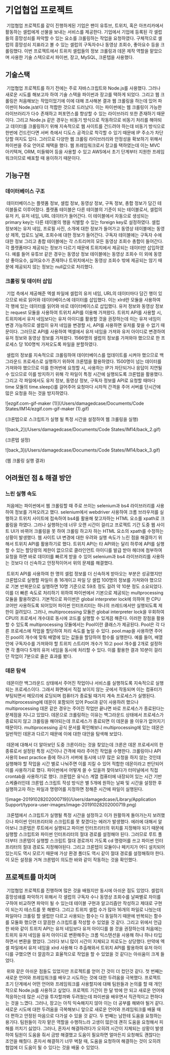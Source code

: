 # 기업협업 프로젝트

​	기업협업 프로젝트를 같이 진행하게된 기업은 팬이 유튜브, 트위치, 혹은 아프리카에서 활동하는 셀럽에게 선물을 보내는 서비스를 제공한다. 기업에서 기업에 등록된 각 셀럽들의 흥망성쇠를 파악할 수 있는 요소를 크롤링하는 작업을 요청하였다. 구체적으로 셀럽의 흥망성쇠 지표라고 볼 수 있는 셀럽의 구독자수나 동영상 조회수, 좋아요수 등을 크롤링했다. 이번 프로젝트에서 트위치 셀럽들의 정보 크롤링과 데몬 제작 역할을 맡았으며 사용한 기술 스텍으로서 파이썬, 장고, MySQL, 크론텝을 사용했다.



## 기술스택

​	기업협업 프로젝트를 하기 전에는 주로 자바스크립트와 Node.js를 사용했다. 그러나 새로운 시도를 해보고자 하여 기술 스택을 파이썬과 장고를 택하게 되었다. 그리고 웹 크롤링은 처음해보는 작업이었기에 이에 대해 조사해본 결과 웹 크롤링을 하는데 있어 파이썬이 Node.js보다 더 적합한 것으로 드러났다. 이는 파이썬에는 웹 크롤링이 가능한 라이브러리가 다수 존재하고 퍼포먼스를 향상할 수 있는 라이브러리 또한 존재하기 때문이다. 그리고 Node.js 같은 경우는 비동기 방식으로 작동하므로 비동기 처리를 해야되고 데이터를 크롤링하기 위해 지속적으로 웹 사이트를 건드려야 하는데 비동기 방식으로 한번에 건드린다면 서버 측에서 디도스 공격으로 착각할 수 있기 때문에 IP 주소가 차단 당할 여지도 있다. 그러므로 다양한 웹 크롤링 라이브러리와 안정성을 확보하기 위해서 파이썬을 주요 언어로 채택을 했다. 웹 프레임워크로서 장고를 택하였는데 이는 MVC 아키텍쳐, ORM, 미들웨어 등을 사용할 수 있고 AWS에서 초기 단계부터 지원한 프레임워크이므로 배포할 때 용이하기 때문이다.



## 기능구현



### 데이터베이스 구조

​	데이터베이스는 플렛폼 정보, 셀럽 정보, 동영상 정보, 구독 정보, 총합 정보가 담긴 테이블들로 이루어졌다. 플렛폼 테이블은 다른 테이블의 기준이 되는 테이블로서, 셀럽의 유저 키, 유저 네임, URL 데이터가 들어간다. 이 테이블에서 자동으로 생성되는 primary key는 다른 테이블의 행을 식별할 수 있는 foreign key로 설정하였다. 셀럽 정보에는 유저 네임, 프로필 사진, 소개에 대한 정보가 들어가고 동영상 테이블에는 동영상 제목, 업로드 날짜, 조회수에 대한 정보가 들어간다. 구독자 테이블에는 구독자 수에 대한 정보 그리고 총합 테이블에는 각 스트리머의 모든 동영상 조회수 총합이 들어간다. 각 플렛폼마다 제공되는 정보가 다르기 때문에 트위치에서 제공되는 데이터만 삽입하였다. 예를 들어 유튜브 같은 경우는 동영상 정보 테이블에는 동영상 조회수 이 외에 동영상 좋아요수, 싫어요수가 존재하나 트위치에서는 동영상 조회수 밖에 제공되는 않기 때문에 제공되지 않는 정보는 null값으로 처리했다.



### 크롤링 및 데이터 삽입

​	기업 측에서 제공해준 엑셀 파일에 셀럽의 유저 네임, URL의 데이터마다 담긴 행이 있으므로 바로 읽어와 데이터베이스에 데이터를 삽입했다. 이는 xlrd란 모듈을 사용하여 각 행에 있는 데이터를 읽어와 바로 데이터베이스로 삽입했다. 유저 정보와 동영상 정보는 request 모듈을 사용하여 트위치 API를 이용해 가져왔다. 트위치 API를 사용할 시, 트위치에서 유저 네임보다는 유저 아이디를 활용할 것을 권장하는데 이는 유저 네임이 변경 가능하므로 셀럽이 유저 네임을 변경할 시, API를 사용하면 유저를 찾을 수 없기 때문이다. 그러므로 API를 사용하여 엑셀에서 유저 네임을 가져와 유저 아이디로 변경하여 유저 정보와 동영상 정보를 가져왔다. 1566명의 셀럽의 정보를 가져와야 했으므로 한 프로세스 당 100명씩 가져오도록 파일을 분할하였다. 

​	셀럽의 정보를 지속적으로 크롤링하여 데이터베이스를 업데이트를 시켜야 했으므로 백그라운드 프로세스로 실행하기 위하여 크론텝을 활용하였다. 1500명이 넘는 데이터를 가져와야 했으므로 이를 한꺼번에 요청할 시, 사용하는 IP가 차단되거나 응답이 지연될 수 있으므로 이를 방지하기 위해 각 파일이 특정 시간에 실행되도록 크론텝을 활용했다. 그리고 각 파일에서도 유저 정보, 동영상 정보, 구독자 정보를 API로 요청할 때마다 time 모듈의 time.sleep()를 걸어주어 요청마다 시차적 간격을 주어 서버를 단시간에 많은 요청을 하는 것을 방지하였다.

![ezgif.com-gif-maker (1)](/Users/damagedcase/Documents/Code States/IM14/ezgif.com-gif-maker (1).gif)

(크론텝으로 스크립트가 실행 될 특정 시간을 설정하여 웹 크롤링을 실행)

![back_2](/Users/damagedcase/Documents/Code States/IM14/back_2.gif)

(크론텝 설정)

![back_3](/Users/damagedcase/Documents/Code States/IM14/back_3.gif)

(웹 크롤링 실행 결과)



## 어려웠던 점 & 해결 방안



### 느린 실행 속도

​	처음에는 파이썬에서 웹 크롤링할 때 주로 쓰이는 selenium과 bs4 라이브러리를 사용하여 정보를 가져오려고 했다. selenium에서 webdriver 사용하여 크롬 브라우저를 실행하고 트위치 사이트에 접속하여 bs4를 활용해 찾고자하는 HTML 요소를 xpath로 크롤링을 하였다. 그러나 실행하는데 너무 오랜 시간이 걸리고 프로젝트 기간 도중 웹 사이트 UI가 바뀌어 크롤링을 못 하여 크롤링 하고자 하는 HTML 요소의 xpath를 수정하는 상황이 발생했다. 웹 사이트 UI 변경에 대한 우려와 실행 속도가 느린 점을 해결하기 위해서 트위치 API를 활용하기로 했다. 트위치 API는 타 API와는 달리 하루에 API를 실행할 수 있는 할당량의 제한이 없으므로 클라인언트 아이디를 발급 받아 헤더에 첨부하여 요청을 하면 바로 데이터를 빠르게 받을 수 있어 selenium과 bs4 라이브러리를 사용하는 것보다 더 신속하고 안정적이어서 위의 문제를 해결했다.

​	트위치 API를 사용하여 한 명의 셀럽 정보를 더 신속하게 받아오는 부분은 성공했지만 크론텝으로 실행할 파일이 총 16개이고 파일 당 셀럽 100명의 정보를 가져와야 했으므로 기본 반복문으로 실행하면 10명 기준으로 59초 정도 걸려 약 10분 정도 소요되었다. 이를 더 빠른 속도로 처리하기 위하여 파이썬에서 기본으로 제공되는 multprocessing 모듈을 활용하였다. 기본적으로 파이썬은 global interpreter lock에 의하여 한 CPU 코어만 사용하도록 되어있어 파이썬 인터프리터는 하나의 쓰레드에서만 실행되도록 제한이 걸려있다. 그러나, multiprocessing 모듈은 global interpreter lock을 우회하여 CPU의 프로세서 개수대로 동시에 코드를 실행할 수 있게끔 해준다. 이러한 장점을 활용할 수 있도록 multiprocessing 모듈에서는 Pool이란 클래스가 제공된다. Pool은 각 다른 프로세스에 작업을 할당하여 처리 속도를 높일 수 있다. pool.map을 사용하면 주어진 pool의 개수에 맞춰 배열에 있는 값들을 할당하여 함수를 실행한다. 예를 들어, 배열 안에 구독자수를 가져와야 할 트위치 스트리머 개수가 10고 pool 개수를 2개로 설정하면 각 풀마다 5개의 유저 네임을 동시에 처리할 수 있다. 이를 활용한 결과 10분이 걸리던 작업이 7분으로 줄은 효과를 봤다.



### 데몬 탐색

​	데몬이란 백그라운드 상태에서 주어진 작업이나 서비스를 실행하도록 지속적으로 실행되는 프로세스이다. 그래서 화면에서 직접 보이지 않는 곳에서 작동되며 이는 컴퓨터가 부팅되면서 메모리에 로딩되며 컴퓨터가 종료될 때가지 계속 프로세스가 실행된다. multiprocessing에 데몬이 포함되어 있어 Pool과 같이 사용하려 했으나 multiprocessing 데몬 같은 경우는 주어진 작업만 끝나면 바로 프로세스가 종료된다는 문제점을 지니고 있었다. 데몬으로 크롤링하는 이유는 백그라운드 상태에서 프로세스가 종료되지 않고 크롤링을 해야되는데 프로세스가 종료되면 이 데몬을 쓸 이유가 없어지기 때문이다. multiprocessing 공식 문서를 확인해보니 multiprocessing에 있는 데몬은 일반적인 데몬과 다르기 때문에 이에 대한 대안을 탐색해 보았다.

​	데몬에 대해서 더 알아보던 도중 크론이라는 것을 찾았는데 크론은 데몬 프로세서의 한 종류로서 설정된 특정 시간이나 간격에 따라 주어진 작업을 수행한다. 크롤링이나 API 사용의 best practice 중에 하나가 서버에 동시에 너무 많은 요청을 하지 않는 것인데 실행해야 할 작업을 시간 별로 나눠주면 이를 지킬 수 있어 적합한 데몬이라고 판단되어 이를 사용하기로 했다. 파이썬에서 어떻게 쓸 수 있을까 찾아보다가 터미널에서 직접 crontab을 사용하기로 했다. 크론텝은 유닉스 계열 컴퓨터에 내장되어 있는 시간 기반 스케쥴러인데 크론텝 스크립트 작성 방식은 별 5개에 원하는 날짜 및 시간을 설정한 후 실행하고자 하는 파일과 명령어를 지정하면 정해준 시간에 파일이 실행된다. 

![image-20191028202000719](/Users/damagedcase/Library/Application Support/typora-user-images/image-20191028202000719.png)

​	크론텝에서 스크립트가 실행될 특정 시간을 설정하고 이가 원활하게 돌아가는지 보려했으나 파이썬 인터프리터와 스크립트를 못 찾겠다는 에러가 발생했다. 에러에 대해서 알아보니 크론텝은 루트에서 실행되고 파이썬 인터프리터의 위치를 지정해야 되기 때문에 실행할 스크립트와 파이썬 인터프리터의 절대 경로를 설정해야 된다. 그러므로 루트 폴더부터 크론텝이 실행할 스크립트 절대 경로까지 가도록 cd 명령어를 쓰고 파이썬 인터프리터의 절대 경로도 지정해야된다. 그리고 크론텝이 모듈이나 페키지가 어디 설치되어 있는지도 역시 모르기 때문에 가상 환경 폴더도 역시 같이 절대 경로를 설정해줘야 한다. 이 모든 설정을 거쳐 크론텝이 의도한 바와 같이 작동하는 것을 확인했다.



## 프로젝트를 마치며

​	기업협업 프로젝트를 진행하며 많은 것을 배웠지만 동시에 아쉬운 점도 있었다. 셀럽의 흥망성쇄를 파악하기 위해서 각 셀럽의 구독자 수나 동영상 조회수를 날짜별로 차이를 구하여 비교하면 파악이 될 수 있는데 테이블 구현과 알고리즘만 작성하고 제대로 구현이 되는지 테스트를 못 해봤다. 그리고 트위치 셀럽 수가 많아 16개의 파일로 나눴는데 파일마다 크롤링 할 셀럽만 다르고 사용되는 함수는 다 동일하기 때문에 반복되는 함수를 모듈화 했으면 더 깔끔한 스크립트를 작성할 수 있었을 것 같다. 그리고 위에서 언급한 바와 같이 트위치 API는 유저 네임보다 유저 아이디를 쓸 것을 권장하는데 처음에는 트위치 유저 네임을 유저 아이디로 변환해주는 크롬 익스텐션을 사용해 하나 하나 타입하면서 변환을 했었다. 그러다 보니 많이 시간이 지체되고 피로도는 상당했다. 만약에 엑셀 파일에서 유저 네임을 xlrd 사용해 다 추출해와서 트위치 API를 활용하여 유저 아이디를 구했으면 더 깔끔하고 효율적으로 작업을 할 수 있었을 것 같다는 아쉬움이 크게 들었다.

​	위와 같은 아쉬운 점들도 있었지만 프로젝트를 얻어 간 것이 더 컸던것 같다. 첫 번째는 새로운 언어와 프레임워크를 배우고 시도하는 것에 대한 두려움을 극복했다. 프로젝트 초기 단계에서 어떤 언어와 프레임워크를 사용할지에 대해 팀원들과 논의를 할 때 개인적으로 Node.js를 사용하고 싶었다. 프로젝트 기간이 한 달 밖에 안 되고 새로운 언어에 적응하는데 많은 시간을 투자할까봐 두려웠는데 파이썬을 배우면서 직관적이고 편하다는 것을 느꼈다. 그러나, 장고는 아직 익숙해지지 않아 이는 더 공부를 해봐야 될거 같다. 새로운 시도에 대한 두려움을 극복해보니 앞으로 새로운 언어와 프레임워크를 배울 때 더 편하고 안정된 마음으로 다가설 수 있을 것 같다. 두 번째는 남한테 도움을 요청하는 용기다. 팀원들이 각자 맡은 역할을 수행하느라 고생이 많은데 괜히 도움을 요청해서 피해를 끼치기 싫었다. 그러나, 혼자서 해결하려다가 오히려 시간이 지체되는 상황이 발생하여 팀원이 도움을 줘서 금방 해결했고 도움이 필요하면 얼마든지 요청해도 괜찮다는 조언을 해줬다. 혼자서 해결하기 너무 벅찰 때, 도움을 요청하여 해결하는 것이 오히려 협업에 더 도움이 될 수 있다는 것을 배울 수 있었다.